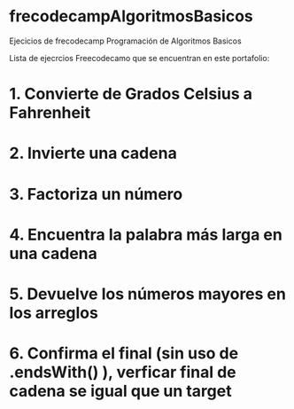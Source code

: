 # frecodecampAlgoritmosBasicos
Ejecicios de frecodecamp Programación de Algoritmos Basicos

Lista de ejecrcios Freecodecamo que se encuentran en este portafolio:

# 1. Convierte de Grados Celsius a Fahrenheit
# 2. Invierte una cadena
# 3. Factoriza un número
# 4. Encuentra la palabra más larga en una cadena
# 5. Devuelve los números mayores en los arreglos
# 6. Confirma el final (sin uso de .endsWith() ), verficar final de cadena se igual que un target





